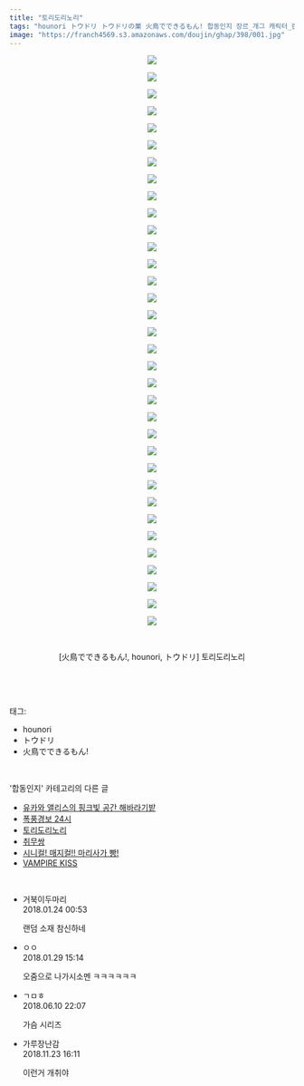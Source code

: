 ```yaml
---
title: "토리도리노리"
tags: "hounori トウドリ トウドリの巣 火鳥でできるもん! 합동인지 장르_개그 캐릭터_란 캐릭터_마리사 캐릭터_미스티아 캐릭터_사쿠야 캐릭터_시키에이키 캐릭터_아키자매 캐릭터_요우무 캐릭터_유유코 캐릭터_유카리 캐릭터_첸 캐릭터_카나코 캐릭터_케이네 캐릭터_코이시"
image: "https://franch4569.s3.amazonaws.com/doujin/ghap/398/001.jpg"
---
```

<div class="article">
<p style="text-align: center; clear: none; float: none;"><img src="{{ site.imgserver2 }}/ghap/398/001.jpg"/></p>
<p style="text-align: center; clear: none; float: none;"><img src="{{ site.imgserver2 }}/ghap/398/002.jpg"/></p>
<p style="text-align: center; clear: none; float: none;"><img src="{{ site.imgserver2 }}/ghap/398/003.jpg"/></p>
<p style="text-align: center; clear: none; float: none;"><img src="{{ site.imgserver2 }}/ghap/398/004.jpg"/></p>
<p style="text-align: center; clear: none; float: none;"><img src="{{ site.imgserver2 }}/ghap/398/005.jpg"/></p>
<p style="text-align: center; clear: none; float: none;"><img src="{{ site.imgserver2 }}/ghap/398/006.jpg"/></p>
<p style="text-align: center; clear: none; float: none;"><img src="{{ site.imgserver2 }}/ghap/398/007.jpg"/></p>
<p style="text-align: center; clear: none; float: none;"><img src="{{ site.imgserver2 }}/ghap/398/008.jpg"/></p>
<p style="text-align: center; clear: none; float: none;"><img src="{{ site.imgserver2 }}/ghap/398/009.jpg"/></p>
<p style="text-align: center; clear: none; float: none;"><img src="{{ site.imgserver2 }}/ghap/398/010.jpg"/></p>
<p style="text-align: center; clear: none; float: none;"><img src="{{ site.imgserver2 }}/ghap/398/011.jpg"/></p>
<p style="text-align: center; clear: none; float: none;"><img src="{{ site.imgserver2 }}/ghap/398/012.jpg"/></p>
<p style="text-align: center; clear: none; float: none;"><img src="{{ site.imgserver2 }}/ghap/398/013.jpg"/></p>
<p style="text-align: center; clear: none; float: none;"><img src="{{ site.imgserver2 }}/ghap/398/014.jpg"/></p>
<p style="text-align: center; clear: none; float: none;"><img src="{{ site.imgserver2 }}/ghap/398/015.jpg"/></p>
<p style="text-align: center; clear: none; float: none;"><img src="{{ site.imgserver2 }}/ghap/398/016.jpg"/></p>
<p style="text-align: center; clear: none; float: none;"><img src="{{ site.imgserver2 }}/ghap/398/017.jpg"/></p>
<p style="text-align: center; clear: none; float: none;"><img src="{{ site.imgserver2 }}/ghap/398/018.jpg"/></p>
<p style="text-align: center; clear: none; float: none;"><img src="{{ site.imgserver2 }}/ghap/398/019.jpg"/></p>
<p style="text-align: center; clear: none; float: none;"><img src="{{ site.imgserver2 }}/ghap/398/020.jpg"/></p>
<p style="text-align: center; clear: none; float: none;"><img src="{{ site.imgserver2 }}/ghap/398/021.jpg"/></p>
<p style="text-align: center; clear: none; float: none;"><img src="{{ site.imgserver2 }}/ghap/398/022.jpg"/></p>
<p style="text-align: center; clear: none; float: none;"><img src="{{ site.imgserver2 }}/ghap/398/023.jpg"/></p>
<p style="text-align: center; clear: none; float: none;"><img src="{{ site.imgserver2 }}/ghap/398/024.jpg"/></p>
<p style="text-align: center; clear: none; float: none;"><img src="{{ site.imgserver2 }}/ghap/398/025.jpg"/></p>
<p style="text-align: center; clear: none; float: none;"><img src="{{ site.imgserver2 }}/ghap/398/026.jpg"/></p>
<p style="text-align: center; clear: none; float: none;"><img src="{{ site.imgserver2 }}/ghap/398/027.jpg"/></p>
<p style="text-align: center; clear: none; float: none;"><img src="{{ site.imgserver2 }}/ghap/398/028.jpg"/></p>
<p style="text-align: center; clear: none; float: none;"><img src="{{ site.imgserver2 }}/ghap/398/029.jpg"/></p>
<p style="text-align: center; clear: none; float: none;"><img src="{{ site.imgserver2 }}/ghap/398/030.jpg"/></p>
<p style="text-align: center; clear: none; float: none;"><img src="{{ site.imgserver2 }}/ghap/398/031.jpg"/></p>
<p style="text-align: center; clear: none; float: none;"><img src="{{ site.imgserver2 }}/ghap/398/032.jpg"/></p>
<p style="text-align: center; clear: none; float: none;"><img src="{{ site.imgserver2 }}/ghap/398/033.jpg"/></p>
<p style="text-align: center; clear: none; float: none;"><img src="{{ site.imgserver2 }}/ghap/398/034.jpg"/></p>
<p style="text-align: center; clear: none; float: none;"><br/></p>
<p style="text-align: center; clear: none; float: none;">[火鳥でできるもん!, hounori, トウドリ] 토리도리노리</p>
<p><br/></p>
</div><br/>
<div class="tagTrail">
<p>태그: </p>
<ul>
<li>hounori</li>
<li>トウドリ</li>
<li>火鳥でできるもん!</li>
</ul>
</div><br/>
<div class="another">
<p>'합동인지' 카테고리의 다른 글</p>
<ul>
<li><a href="/ghap_541">유카와 앨리스의 핑크빛 공간 해바라기밭</a></li>
<li><a href="/ghap_463">폭풍경보 24시</a></li>
<li><a href="/ghap_398">토리도리노리</a></li>
<li><a href="/ghap_303">취무쌍</a></li>
<li><a href="/ghap_280">시니컬! 매지컬!! 마리사가 빵!</a></li>
<li><a href="/ghap_250">VAMPIRE KISS</a></li>
</ul>
</div><br/>
<div class="cb_module cb_fluid">
<div class="cb_wrt cb_profile">
<div class="comment">
<ul>
<li class="cb_thumb_off" id="comment15181322">
<div class="cb_comment_area">
<div class="cb_info_area">
<div class="cb_section">
<span class="cb_nick_name">거북이두마리</span>
</div>
<div class="cb_section">
<span class="cb_date">2018.01.24 00:53 </span>
</div>
</div>
<div class="cb_dsc_comment">
<p class="cb_dsc">
											랜덤 소재 참신하네
										</p>
</div>
</div></li>
<li class="cb_thumb_off" id="comment15186289">
<div class="cb_comment_area">
<div class="cb_info_area">
<div class="cb_section">
<span class="cb_nick_name">ㅇㅇ</span>
</div>
<div class="cb_section">
<span class="cb_date">2018.01.29 15:14 </span>
</div>
</div>
<div class="cb_dsc_comment">
<p class="cb_dsc">
											오줌으로 나가시소멘 ㅋㅋㅋㅋㅋㅋ
										</p>
</div>
</div></li>
<li class="cb_thumb_off" id="comment15268958">
<div class="cb_comment_area">
<div class="cb_info_area">
<div class="cb_section">
<span class="cb_nick_name">ㄱㅁㅎ</span>
</div>
<div class="cb_section">
<span class="cb_date">2018.06.10 22:07 </span>
</div>
</div>
<div class="cb_dsc_comment">
<p class="cb_dsc">
											가슴 시리즈
										</p>
</div>
</div></li>
<li class="cb_thumb_off" id="comment15377455">
<div class="cb_comment_area">
<div class="cb_info_area">
<div class="cb_section">
<span class="cb_nick_name">가루장난감</span>
</div>
<div class="cb_section">
<span class="cb_date">2018.11.23 16:11 </span>
</div>
</div>
<div class="cb_dsc_comment">
<p class="cb_dsc">
											이런거 개취야
										</p>
</div>
</div></li>
</ul>
</div>
</div><!-- commentList close -->
</div><br/>
